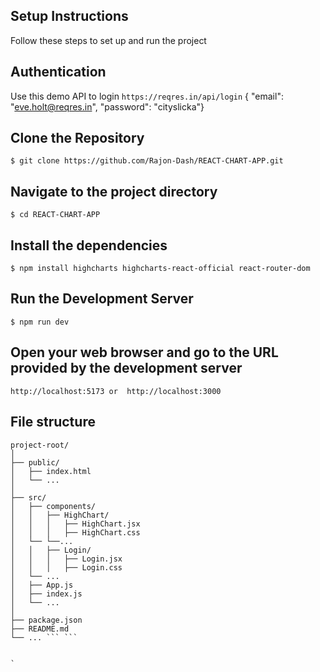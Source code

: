 ## Setup Instructions
Follow these steps to set up and run the project
## Authentication
Use this demo API to login
```https://reqres.in/api/login```
{
    "email": "eve.holt@reqres.in",
    "password": "cityslicka"}

## Clone the Repository
```$ git clone https://github.com/Rajon-Dash/REACT-CHART-APP.git```

## Navigate to the project directory
```$ cd REACT-CHART-APP```

## Install the dependencies
```$ npm install highcharts highcharts-react-official react-router-dom```

## Run the Development Server
```$ npm run dev```
## Open your web browser and go to the URL provided by the development server
```http://localhost:5173 or  http://localhost:3000```



## File structure

```
project-root/
│
├── public/
│   ├── index.html
│   └── ...
│
├── src/
│   ├── components/              
│   │   ├── HighChart/           
│   │   │   ├── HighChart.jsx
│   │   │   ├── HighChart.css
│   └── └──...
│   │   ├── Login/              
│   │   │   ├── Login.jsx
│   │   │   ├── Login.css
│   └── ...
│   ├── App.js                   
│   ├── index.js                 
│   └── ...
│
├── package.json
├── README.md
└── ... ``` ```


`
